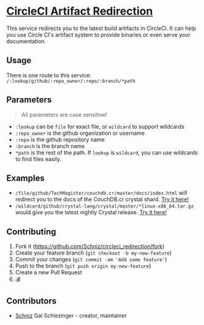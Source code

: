 # [CircleCI Artifact Redirection](https://github.com/schniz/circleci_redirection)

This service redirects you to the latest build artifacts in CircleCI.
It can help you use Circle CI's artifact system to provide binaries or even serve
your documentation.

## Usage

There is one route to this service:
`/:lookup/github/:repo_owner/:repo/:branch/*path`

## Parameters

> All parameters are case sensitive!

- `:lookup` can be `file` for exact file, or `wildcard` to support wildcards
- `:repo_owner` is the github organization or username
- `:repo` is the github repository name
- `:branch` is the branch name
- `*path` is the rest of the path. If `lookup` is `wildcard`, you can use wildcards to
  find files easily.

## Examples

- `/file/github/TechMagister/couchdb.cr/master/docs/index.html` will redirect you to
  the docs of the CouchDB.cr crystal shard. [Try it here!](/file/github/TechMagister/couchdb.cr/master/docs/index.html)
- `/wildcard/github/crystal-lang/crystal/master/*linux-x86_64.tar.gz` would give you
  the latest nightly Crystal release. [Try it here!](/wildcard/github/crystal-lang/crystal/master/*linux-x86_64.tar.gz)

## Contributing

1. Fork it (<https://github.com/Schniz/circleci_redirection/fork>)
2. Create your feature branch (`git checkout -b my-new-feature`)
3. Commit your changes (`git commit -am 'Add some feature'`)
4. Push to the branch (`git push origin my-new-feature`)
5. Create a new Pull Request
6. :moneybag:

## Contributors

- [Schniz](https://github.com/Schniz) Gal Schlezinger - creator, maintainer
